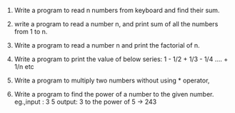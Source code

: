 1) Write  a program to read n numbers from keyboard and find their sum.
2) write a program to read a number n, and print sum of all the numbers from 1 to n.
3) Write a program to read a number n and print the factorial of n.
4) Write a program to print the value of below series:
1 - 1/2 + 1/3 - 1/4 .... + 1/n etc

5) Write a program to multiply two numbers without using * operator,
6) Write a program to find the power of a number to the given number.
eg.,input : 3 5
output: 3 to the power of 5 -> 243
